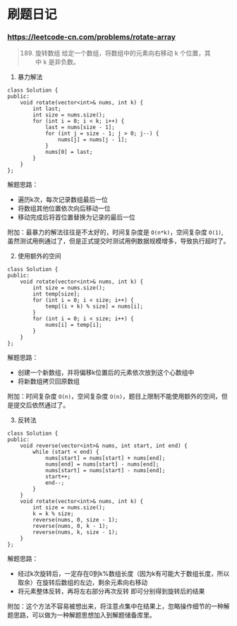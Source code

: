# 刷题日记

### https://leetcode-cn.com/problems/rotate-array

>189. 旋转数组 给定一个数组，将数组中的元素向右移动 k 个位置，其中 k 是非负数。

1. 暴力解法

```
class Solution {
public:
    void rotate(vector<int>& nums, int k) {
        int last;
        int size = nums.size();
        for (int i = 0; i < k; i++) {
            last = nums[size - 1];
            for (int j = size - 1; j > 0; j--) {
                nums[j] = nums[j - 1];
            }
            nums[0] = last;
        }
    }
};
```
解题思路：

- 遍历k次，每次记录数组最后一位
- 将数组其他位置依次向后移动一位
- 移动完成后将首位置替换为记录的最后一位

附加：最暴力的解法往往是不太好的，时间复杂度是 `O(n*k)`，空间复杂度 `O(1)`, 虽然测试用例通过了，但是正式提交时测试用例数据规模增多，导致执行超时了。

2. 使用额外的空间

```
class Solution {
public:
    void rotate(vector<int>& nums, int k) {
        int size = nums.size();
        int temp[size];
        for (int i = 0; i < size; i++) {
            temp[(i + k) % size] = nums[i];
        }
        for (int i = 0; i < size; i++) {
            nums[i] = temp[i];
        }
    }
};
```
解题思路：

- 创建一个新数组，并将偏移k位置后的元素依次放到这个心数组中
- 将新数组拷贝回原数组

附加：时间复杂度 `O(n)`，空间复杂度 `O(n)`，题目上限制不能使用额外的空间，但是提交后依然通过了。

3. 反转法

```
class Solution {
public:
    void reverse(vector<int>& nums, int start, int end) {
        while (start < end) {
            nums[start] = nums[start] + nums[end];
            nums[end] = nums[start] - nums[end];
            nums[start] = nums[start] - nums[end];
            start++;
            end--;
        }
    }
    void rotate(vector<int>& nums, int k) {
        int size = nums.size();
        k = k % size;
        reverse(nums, 0, size - 1);
        reverse(nums, 0, k - 1);
        reverse(nums, k, size - 1);
    }
};
```
解题思路：

- 经过k次旋转后，一定存在0到k%数组长度（因为k有可能大于数组长度，所以取余）在旋转后数组的左边，剩余元素向右移动
- 将元素整体反转，再将左右部分再次反转 即可分别得到旋转后的结果

附加：这个方法不容易被想出来，将注意点集中在结果上，忽略操作细节的一种解题思路，可以做为一种解题思想加入到解题储备库里。
